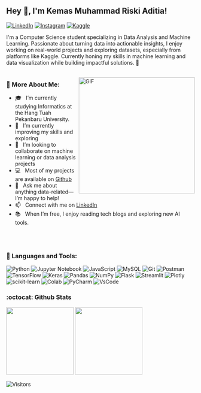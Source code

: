 ## Hey 👋, I'm Kemas Muhammad Riski Aditia!
[![LinkedIn](https://img.shields.io/badge/linkedin-%230077B5.svg?style=for-the-badge&logo=linkedin&logoColor=white)](https://www.linkedin.com/in/kemas-muhammad-riski-aditia-205834251/)
[![Instagram](https://img.shields.io/badge/Instagram-%23E4405F.svg?style=for-the-badge&logo=Instagram&logoColor=white)](https://www.instagram.com/kemasmhd__)
[![Kaggle](https://img.shields.io/badge/Kaggle-20BEFF?style=for-the-badge&logo=Kaggle&logoColor=white)](https://www.kaggle.com/kemasmhd)
<br>

I'm a Computer Science student specializing in Data Analysis and Machine Learning. Passionate about turning data into actionable insights, I enjoy working on real-world projects and exploring datasets, especially from platforms like Kaggle. Currently honing my skills in machine learning and data visualization while building impactful solutions. 🚀
<br/>
<br/>

<img align="right" alt="GIF" src="https://i.giphy.com/media/v1.Y2lkPTc5MGI3NjExa2QxanZzNHYxcHNjdjdidHB4bW52b251Z2lkaWd3c25wam41c3puMyZlcD12MV9pbnRlcm5hbF9naWZfYnlfaWQmY3Q9Zw/78XCFBGOlS6keY1Bil/giphy.gif" width="310px"/>
  
### 🧐 More About Me:

- 🎓 &nbsp; I’m currently studying Informatics at the Hang Tuah Pekanbaru University.
- 🚀 &nbsp; I’m currently improving my skills and exploring
- 🤝 &nbsp; I’m looking to collaborate on machine learning or data analysis projects
- 💻 &nbsp; Most of my projects are available on [Github](https://github.com/KemasMhd?tab=repositories)
- 🧠 &nbsp; Ask me about anything data-related—I’m happy to help!
- 📫 &nbsp; Connect with me on [LinkedIn](https://www.linkedin.com/in/kemas-muhammad-riski-aditia-205834251/)
- 📚 &nbsp; When I’m free, I enjoy reading tech blogs and exploring new AI tools.

<br>


<br>

### 🔨 Languages and Tools:
![Python](https://img.shields.io/badge/python-3670A0?style=for-the-badge&logo=python&logoColor=ffdd54)
![Jupyter Notebook](https://img.shields.io/badge/jupyter-DA5B0B.svg?style=for-the-badge&logo=jupyter&logoColor=white)
![JavaScript](https://img.shields.io/badge/javascript-%23323330.svg?style=for-the-badge&logo=javascript&logoColor=%23F7DF1E)
![MySQL](https://img.shields.io/badge/mysql-4479A1.svg?style=for-the-badge&logo=mysql&logoColor=white)
![Git](https://img.shields.io/badge/GIT-E44C30?style=for-the-badge&logo=git&logoColor=white)
![Postman](https://img.shields.io/badge/Postman-FF6C37?style=for-the-badge&logo=postman&logoColor=white)
![TensorFlow](https://img.shields.io/badge/TensorFlow-%23FF6F00.svg?style=for-the-badge&logo=TensorFlow&logoColor=white)
![Keras](https://img.shields.io/badge/Keras-%23D00000.svg?style=for-the-badge&logo=Keras&logoColor=white)
![Pandas](https://img.shields.io/badge/pandas-%23150458.svg?style=for-the-badge&logo=pandas&logoColor=white)
![NumPy](https://img.shields.io/badge/numpy-%23013243.svg?style=for-the-badge&logo=numpy&logoColor=white)
![Flask](https://img.shields.io/badge/flask-%23000.svg?style=for-the-badge&logo=flask&logoColor=white)
![Streamlit](https://img.shields.io/badge/Streamlit-%23FE4B4B.svg?style=for-the-badge&logo=streamlit&logoColor=white)
![Plotly](https://img.shields.io/badge/Plotly-%233F4F75.svg?style=for-the-badge&logo=plotly&logoColor=white)
![scikit-learn](https://img.shields.io/badge/scikit--learn-%23F7931E.svg?style=for-the-badge&logo=scikit-learn&logoColor=white)
![Colab](https://img.shields.io/badge/Colab-F9AB00?style=for-the-badge&logo=googlecolab&color=525252)
![PyCharm](https://img.shields.io/badge/PyCharm-000000.svg?&style=for-the-badge&logo=PyCharm&logoColor=white)
![VsCode](https://img.shields.io/badge/VSCode-0078D4?style=for-the-badge&logo=visual%20studio%20code&logoColor=white)
<br>


### :octocat: Github Stats
<div>
  <img height="180em" src="https://github-readme-stats.vercel.app/api?username=kemasmhd&show_icons=true&theme=tokyonight"/>
  <img height="180em" src="https://github-readme-stats.vercel.app/api/top-langs/?username=kemasmhd&layout=compact&theme=tokyonight"/>
</div>  

![Visitors](https://api.visitorbadge.io/api/VisitorHit?user=kemasmhd&repo=kemasmhd&countColor=%237B1E7A)

<br>
